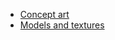 - [Concept art](<Concept art 44d62051.md?n>)
- [Models and textures](<Models and textures b626fa26.md?n>)
